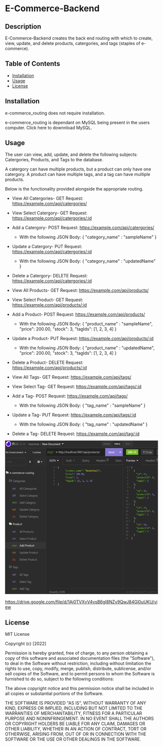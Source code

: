 # E-Commerce-Backend

## Description

E-Commerce-Backend creates the back end routing with which to create, view, update, and delete products, catergories, and tags (staples of e-commerce).

## Table of Contents

- [Installation](#installation)
- [Usage](#usage)
- [License](#license)

## Installation

e-commerce_routing does not require installation.

e-commerce_routing is dependant on MySQL being present in the users computer. Click here to downnload MySQL.

## Usage

The user can view, add, update, and delete the following subjects: Catergories, Products, and Tags to the database. 

A catergory can have multiple products, but a product can only have one catergory. A product can have multiple tags, and a tag can have multiple products.

Below is the functionality provided alongside the appropriate routing.

- View All Catergories-
GET Request: https://example.com/api/catergories/

 - View Select Catergory-
GET Request: https://example.com/api/catergories/:id

- Add a Catergory-
POST Request: https://example.com/api/catergories/

  - With the following JSON Body:
{
    "category_name" : "sampleName"
}

- Update a Catergory-
PUT Request: https://example.com/api/catergories/:id

  - With the following JSON Body:
{
    "category_name" : "updatedName"
}

- Delete a Catergory-
DELETE Request: https://example.com/api/catergories/:id

- View All Products-
GET Request: https://example.com/api/products/

- View Select Product-
GET Request: https://example.com/api/products/:id

- Add a Product-
POST Request: https://example.com/api/products/

  - With the following JSON Body:
{
    "product_name" : "sampleName",
    "price": 200.00,
    "stock": 3,
    "tagIds": [1, 2, 3, 4]
}

- Update a Product-
PUT Request: https://example.com/api/products/:id

  - With the following JSON Body:
{
    "product_name" : "updatedName",
    "price": 200.00,
    "stock": 3,
    "tagIds": [1, 2, 3, 4]
}

- Delete a Product-
DELETE Request: https://example.com/api/products/:id

- View All Tags-
GET Request: https://example.com/api/tags/

- View Select Tag-
GET Request: https://example.com/api/tags/:id

- Add a Tag-
POST Request: https://example.com/api/tags/

  - With the following JSON Body:
{
    "tag_name" : "sampleName"
}

- Update a Tag-
PUT Request: https://example.com/api/tags/:id

  - With the following JSON Body:
{
    "tag_name" : "updatedName"
}

- Delete a Tag-
DELETE Request: https://example.com/api/tag/:id

![screenshot](assets/ecommerce.png)

https://drive.google.com/file/d/1Aj0TVXyV4vsB6gI8NZy9QwJ84Gl0uUKU/view

## License

MIT License

Copyright (c) [2022]

Permission is hereby granted, free of charge, to any person obtaining a copy
of this software and associated documentation files (the "Software"), to deal
in the Software without restriction, including without limitation the rights
to use, copy, modify, merge, publish, distribute, sublicense, and/or sell
copies of the Software, and to permit persons to whom the Software is
furnished to do so, subject to the following conditions:

The above copyright notice and this permission notice shall be included in all
copies or substantial portions of the Software.

THE SOFTWARE IS PROVIDED "AS IS", WITHOUT WARRANTY OF ANY KIND, EXPRESS OR
IMPLIED, INCLUDING BUT NOT LIMITED TO THE WARRANTIES OF MERCHANTABILITY,
FITNESS FOR A PARTICULAR PURPOSE AND NONINFRINGEMENT. IN NO EVENT SHALL THE
AUTHORS OR COPYRIGHT HOLDERS BE LIABLE FOR ANY CLAIM, DAMAGES OR OTHER
LIABILITY, WHETHER IN AN ACTION OF CONTRACT, TORT OR OTHERWISE, ARISING FROM,
OUT OF OR IN CONNECTION WITH THE SOFTWARE OR THE USE OR OTHER DEALINGS IN THE
SOFTWARE.
